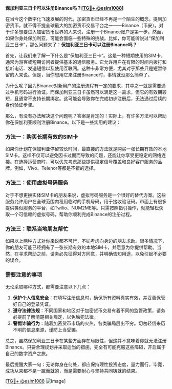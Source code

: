 **保加利亚三日卡可以注册Binance吗？[[TG💪+ @esim1088](https://t.me/s/esim1088)]**

在当今这个数字化飞速发展的时代，加密货币已经不再是一个陌生的概念。提到加密货币，就不得不提全球最大的加密货币交易平台之一——Binance（币安）。对于许多想要进入加密货币世界的人来说，注册一个Binance账户是第一步。然而，如果你身处保加利亚，可能会面临一些特殊的挑战。比如，你可能听说过“保加利亚三日卡”，那么问题来了：**保加利亚三日卡可以注册Binance吗？**

首先，让我们来了解一下什么是“保加利亚三日卡”。这是一种短期使用的SIM卡，通常为游客或短期访问者提供基本的通信服务。它允许用户在有限的时间内拨打和接听电话、发送短信以及使用互联网。这种卡非常方便，尤其对于那些只是短暂停留的人来说。但是，当你想用它来注册Binance时，事情就没那么简单了。

为什么呢？因为Binance对新用户的注册流程有一定的要求，其中之一就是需要通过手机号码进行验证。而保加利亚三日卡虽然可以满足这一需求，但它的有效期较短，且通常不支持长期绑定。这可能会导致你在完成初步注册后，无法通过后续的身份验证步骤。

那么，有没有办法解决这个问题呢？答案是肯定的！实际上，有许多方法可以帮助你在保加利亚顺利注册Binance。以下是一些实用的建议：

### 方法一：购买长期有效的SIM卡

如果你计划在保加利亚停留较长时间，最直接的方法就是购买一张长期有效的本地SIM卡。这样不仅可以避免因卡过期而导致的问题，还能让你享受更稳定的网络连接。在选择运营商时，可以优先考虑那些提供稳定信号覆盖和良好客户服务的品牌。例如，Vivo、Telenor等都是不错的选择。

### 方法二：使用虚拟号码服务

对于不想更换实体SIM卡的朋友来说，虚拟号码服务是一个很好的替代方案。这些服务允许用户在全球范围内租用临时的手机号码，用于接收验证码。市面上有很多提供类似服务的平台，如Twilio、NUM2ME等。只需按照指引操作，就能轻松获取一个可信赖的虚拟号码，帮助你顺利完成Binance的注册过程。

### 方法三：联系当地朋友帮忙

如果以上两种方式对你来说都不可行，不妨考虑向身边的朋友求助。很多情况下，你的朋友可能已经拥有了一张长期有效的本地SIM卡，并愿意为你提供帮助。当然，在寻求帮助之前，请务必先征得对方同意，并明确告知用途，以免引起不必要的误会。

### 需要注意的事项

无论采取哪种方式，都需要注意以下几点：

1. **保护个人信息安全**：在填写注册信息时，确保所有资料真实有效，并妥善保管好自己的登录凭证。
2. **遵守法律法规**：不同国家和地区对于加密货币交易有着不同的监管政策，请务必提前了解清楚相关规定，以免触犯法律。
3. **警惕诈骗行为**：随着加密货币市场的火热，各类骗局层出不穷。切勿轻信来历不明的信息来源，谨防上当受骗。

总之，虽然保加利亚三日卡在某些方面存在局限性，但这并不意味着你就无法注册Binance。只要合理规划并采取适当的措施，完全有可能克服这些障碍，开启属于自己的数字资产之旅。

最后提醒大家一句：无论你身在何处，都应保持理性投资态度，量力而行。毕竟，成功从来都不是一蹴而就的，而是需要耐心与坚持共同铸就的结果。

[[TG💪+ @esim1088](https://t.me/s/esim1088) ![Image](https://i.postimg.cc/4NQfJmqS/Snipaste-2025-05-13-00-14-12.png)]